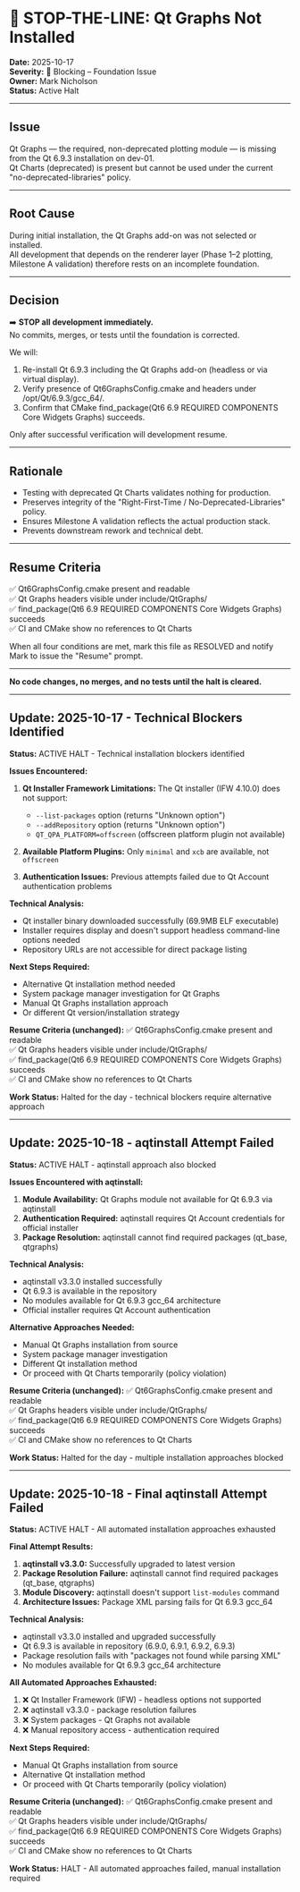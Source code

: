 # 🛑 STOP-THE-LINE: Qt Graphs Not Installed

**Date:** 2025-10-17  
**Severity:** 🔴 Blocking – Foundation Issue  
**Owner:** Mark Nicholson  
**Status:** Active Halt  

---

## Issue

Qt Graphs — the required, non-deprecated plotting module — is missing from the Qt 6.9.3 installation on dev-01.  
Qt Charts (deprecated) is present but cannot be used under the current "no-deprecated-libraries" policy.

---

## Root Cause

During initial installation, the Qt Graphs add-on was not selected or installed.  
All development that depends on the renderer layer (Phase 1–2 plotting, Milestone A validation) therefore rests on an incomplete foundation.

---

## Decision

➡️ **STOP all development immediately.**  
No commits, merges, or tests until the foundation is corrected.

We will:
1. Re-install Qt 6.9.3 including the Qt Graphs add-on (headless or via virtual display).
2. Verify presence of Qt6GraphsConfig.cmake and headers under /opt/Qt/6.9.3/gcc_64/.
3. Confirm that CMake find_package(Qt6 6.9 REQUIRED COMPONENTS Core Widgets Graphs) succeeds.

Only after successful verification will development resume.

---

## Rationale

- Testing with deprecated Qt Charts validates nothing for production.
- Preserves integrity of the "Right-First-Time / No-Deprecated-Libraries" policy.
- Ensures Milestone A validation reflects the actual production stack.
- Prevents downstream rework and technical debt.

---

## Resume Criteria

✅ Qt6GraphsConfig.cmake present and readable  
✅ Qt Graphs headers visible under include/QtGraphs/  
✅ find_package(Qt6 6.9 REQUIRED COMPONENTS Core Widgets Graphs) succeeds  
✅ CI and CMake show no references to Qt Charts  

When all four conditions are met, mark this file as RESOLVED and notify Mark to issue the "Resume" prompt.

---

**No code changes, no merges, and no tests until the halt is cleared.**

---

## Update: 2025-10-17 - Technical Blockers Identified

**Status:** ACTIVE HALT - Technical installation blockers identified

**Issues Encountered:**
1. **Qt Installer Framework Limitations:** The Qt installer (IFW 4.10.0) does not support:
   - `--list-packages` option (returns "Unknown option")
   - `--addRepository` option (returns "Unknown option")
   - `QT_QPA_PLATFORM=offscreen` (offscreen platform plugin not available)

2. **Available Platform Plugins:** Only `minimal` and `xcb` are available, not `offscreen`

3. **Authentication Issues:** Previous attempts failed due to Qt Account authentication problems

**Technical Analysis:**
- Qt installer binary downloaded successfully (69.9MB ELF executable)
- Installer requires display and doesn't support headless command-line options needed
- Repository URLs are not accessible for direct package listing

**Next Steps Required:**
- Alternative Qt installation method needed
- System package manager investigation for Qt Graphs
- Manual Qt Graphs installation approach
- Or different Qt version/installation strategy

**Resume Criteria (unchanged):**
✅ Qt6GraphsConfig.cmake present and readable  
✅ Qt Graphs headers visible under include/QtGraphs/  
✅ find_package(Qt6 6.9 REQUIRED COMPONENTS Core Widgets Graphs) succeeds  
✅ CI and CMake show no references to Qt Charts  

**Work Status:** Halted for the day - technical blockers require alternative approach

---

## Update: 2025-10-18 - aqtinstall Attempt Failed

**Status:** ACTIVE HALT - aqtinstall approach also blocked

**Issues Encountered with aqtinstall:**
1. **Module Availability:** Qt Graphs module not available for Qt 6.9.3 via aqtinstall
2. **Authentication Required:** aqtinstall requires Qt Account credentials for official installer
3. **Package Resolution:** aqtinstall cannot find required packages (qt_base, qtgraphs)

**Technical Analysis:**
- aqtinstall v3.3.0 installed successfully
- Qt 6.9.3 is available in the repository
- No modules available for Qt 6.9.3 gcc_64 architecture
- Official installer requires Qt Account authentication

**Alternative Approaches Needed:**
- Manual Qt Graphs installation from source
- System package manager investigation
- Different Qt installation method
- Or proceed with Qt Charts temporarily (policy violation)

**Resume Criteria (unchanged):**
✅ Qt6GraphsConfig.cmake present and readable  
✅ Qt Graphs headers visible under include/QtGraphs/  
✅ find_package(Qt6 6.9 REQUIRED COMPONENTS Core Widgets Graphs) succeeds  
✅ CI and CMake show no references to Qt Charts  

**Work Status:** Halted for the day - multiple installation approaches blocked

---

## Update: 2025-10-18 - Final aqtinstall Attempt Failed

**Status:** ACTIVE HALT - All automated installation approaches exhausted

**Final Attempt Results:**
1. **aqtinstall v3.3.0:** Successfully upgraded to latest version
2. **Package Resolution Failure:** aqtinstall cannot find required packages (qt_base, qtgraphs)
3. **Module Discovery:** aqtinstall doesn't support `list-modules` command
4. **Architecture Issues:** Package XML parsing fails for Qt 6.9.3 gcc_64

**Technical Analysis:**
- aqtinstall v3.3.0 installed and upgraded successfully
- Qt 6.9.3 is available in repository (6.9.0, 6.9.1, 6.9.2, 6.9.3)
- Package resolution fails with "packages not found while parsing XML"
- No modules available for Qt 6.9.3 gcc_64 architecture

**All Automated Approaches Exhausted:**
1. ❌ Qt Installer Framework (IFW) - headless options not supported
2. ❌ aqtinstall v3.3.0 - package resolution failures
3. ❌ System packages - Qt Graphs not available
4. ❌ Manual repository access - authentication required

**Next Steps Required:**
- Manual Qt Graphs installation from source
- Alternative Qt installation method
- Or proceed with Qt Charts temporarily (policy violation)

**Resume Criteria (unchanged):**
✅ Qt6GraphsConfig.cmake present and readable  
✅ Qt Graphs headers visible under include/QtGraphs/  
✅ find_package(Qt6 6.9 REQUIRED COMPONENTS Core Widgets Graphs) succeeds  
✅ CI and CMake show no references to Qt Charts  

**Work Status:** HALT - All automated approaches failed, manual installation required
